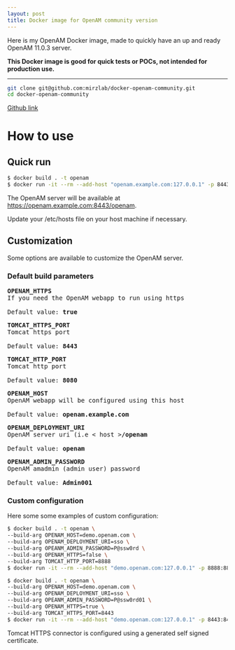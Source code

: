 ```yaml
---
layout: post
title: Docker image for OpenAM community version
---
```


Here is my OpenAM Docker image, made to quickly have an up and ready OpenAM 11.0.3 server.

**This Docker image is good for quick tests or POCs, not intended for production use.**

-----

```bash
git clone git@github.com:mirzlab/docker-openam-community.git
cd docker-openam-community
```

[Github link](https://github.com/mirzlab/docker-openam-community)

# How to use

## Quick run

```sh
$ docker build . -t openam
$ docker run -it --rm --add-host "openam.example.com:127.0.0.1" -p 8443:8443 openam
```

The OpenAM server will be available at https://openam.example.com:8443/openam.

Update your /etc/hosts file on your host machine if necessary.

## Customization

Some options are available to customize the OpenAM server.

### Default build parameters

<pre>
<b>OPENAM_HTTPS</b>
If you need the OpenAM webapp to run using https

Default value: <b>true</b>
</pre>

<pre>
<b>TOMCAT_HTTPS_PORT</b>
Tomcat https port

Default value: <b>8443</b>
</pre>

<pre>
<b>TOMCAT_HTTP_PORT</b>
Tomcat http port

Default value: <b>8080</b>
</pre>

<pre>
<b>OPENAM_HOST</b>
OpenAM webapp will be configured using this host

Default value: <b>openam.example.com</b>
</pre>

<pre>
<b>OPENAM_DEPLOYMENT_URI</b>
OpenAM server uri (i.e < host ><b>/openam</b>

Default value: <b>openam</b>
</pre>

<pre>
<b>OPENAM_ADMIN_PASSWORD</b>
OpenAM amadmin (admin user) password

Default value: <b>Admin001</b>
</pre>

### Custom configuration

Here some some examples of custom configuration:

```bash
$ docker build . -t openam \
--build-arg OPENAM_HOST=demo.openam.com \
--build-arg OPENAM_DEPLOYMENT_URI=sso \
--build-arg OPEANM_ADMIN_PASSWORD=P@ssw0rd \
--build-arg OPENAM_HTTPS=false \
--build-arg TOMCAT_HTTP_PORT=8888
$ docker run -it --rm --add-host "demo.openam.com:127.0.0.1" -p 8888:8888 openam
```

```bash
$ docker build . -t openam \
--build-arg OPENAM_HOST=demo.openam.com \
--build-arg OPENAM_DEPLOYMENT_URI=sso \
--build-arg OPEANM_ADMIN_PASSWORD=P@ssw0rd01 \
--build-arg OPENAM_HTTPS=true \
--build-arg TOMCAT_HTTPS_PORT=8443
$ docker run -it --rm --add-host "demo.openam.com:127.0.0.1" -p 8443:8443 openam
```

Tomcat HTTPS connector is configured using a generated self signed certificate.

